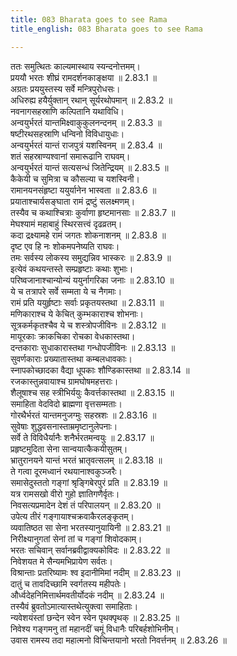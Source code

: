 ```yaml
---
title: 083 Bharata goes to see Rama
title_english: 083 Bharata goes to see Rama

---
```

<div class="audioEmbed"  caption="श्रीराम-हरिसीताराममूर्ति-घनपाठिभ्यां वचनम्" src="https://archive.org/download/Ramayana-recitation-Sriram-harisItArAmamUrti-Ghanapaati-v2/Kanda_2/Kanda_2_AYK-083-Shrungi_Berapure_Bharathaa_Vasaha.mp3"></div>

ततः समुत्थितः काल्यमास्थाय स्यन्दनोत्तमम्।  
प्रययौ भरतः शीघ्रं रामदर्शनकाङ्क्षया ॥ 2.83.1 ॥   
अग्रतः प्रययुस्तस्य सर्वे मन्त्रिपुरोधसः।  
अधिरुह्य हयैर्युक्तान् रथान् सूर्यरथोपमान् ॥ 2.83.2 ॥   
नवनागसहस्राणि कल्पितानि यथाविधि।  
अन्वयुर्भरतं यान्तमिक्ष्वाकुकुलनन्दनम् ॥ 2.83.3 ॥   
षष्टीरथसहस्राणि धन्विनो विविधायुधाः।  
अन्वयुर्भरतं यान्तं राजपुत्रं यशस्विनम् ॥ 2.83.4 ॥   
शतं सहस्राण्यश्वानां समारूढानि राघवम्।  
अन्वयुर्भरतं यान्तं सत्यसन्धं जितेन्द्रियम् ॥ 2.83.5 ॥   
कैकेयी च सुमित्रा च कौसल्या च यशस्विनी।  
रामानयनसंहृष्टा ययुर्यानेन भास्वता ॥ 2.83.6 ॥   
प्रयाताश्चार्यसङ्घाता रामं द्रष्टुं सलक्ष्मणम्।  
तस्यैव च कथाश्चित्राः कुर्वाणा हृष्टमानसाः ॥ 2.83.7 ॥   
मेघश्यामं महाबाहुं स्थिरसत्त्वं दृढव्रतम्।  
कदा द्रक्ष्यामहे रामं जगतः शोकनाशनम् ॥ 2.83.8 ॥   
दृष्ट एव हि नः शोकमपनेष्यति राघवः।  
तमः सर्वस्य लोकस्य समुद्यन्निव भास्करः ॥ 2.83.9 ॥   
इत्येवं कथयन्तस्ते सम्प्रहृष्टाः कथाः शुभाः।  
परिष्वजानाश्चान्योन्यं ययुर्नागरिका जनाः ॥ 2.83.10 ॥   
ये च तत्रापरे सर्वे सम्मता ये च नैगमाः।  
रामं प्रति ययुर्हृष्टाः सर्वाः प्रकृतयस्तथा ॥ 2.83.11 ॥   
मणिकाराश्च ये केचित् कुम्भकाराश्च शोभनाः।  
सूत्रकर्मकृतश्चैव ये च शस्त्रोपजीविनः ॥ 2.83.12 ॥   
मायूरकाः क्राकचिका रोचका वेधकास्तथा।  
दन्तकाराः सुधाकारास्तथा गन्धोपजीविनः ॥ 2.83.13 ॥   
सुवर्णकाराः प्रख्यातास्तथा कम्बलधावकाः।  
स्नापकोच्छादका वैद्या धूपकाः शौण्डिकास्तथा ॥ 2.83.14 ॥   
रजकास्तुन्नवायाश्च ग्रामघोषमहत्तराः।  
शैलूषाश्च सह स्त्रीभिर्ययुः कैवर्त्तकास्तथा ॥ 2.83.15 ॥   
समाहिता वेदविदो ब्राह्मणा वृत्तसम्मताः।  
गोरथैर्भरतं यान्तमनुजग्मुः सहस्रशः ॥ 2.83.16 ॥   
सुवेषाः शुद्धवसनास्ताम्रमृष्टानुलेपनाः।  
सर्वे ते विविधैर्यानैः शनैर्भरतमन्वयुः ॥ 2.83.17 ॥   
प्रहृष्टमुदिता सेना सान्वयात्कैकयीसुतम्।  
भ्रातुरानयने यान्तं भरतं भ्रातृवत्सलम् ॥ 2.83.18 ॥   
ते गत्वा दूरमध्वानं रथयानाश्वकुञ्जरैः।  
समासेदुस्ततो गङ्गां श्रृङ्गिबेरपुरं प्रति ॥ 2.83.19 ॥   
यत्र रामसखो वीरो गुहो ज्ञातिगणैर्वृतः।  
निवसत्यप्रमादेन देशं तं परिपालयन् ॥ 2.83.20 ॥   
उपेत्य तीरं गङ्गायाश्चक्रवाकैरलङ्कृतम्।  
व्यवातिष्ठत सा सेना भरतस्यानुयायिनी ॥ 2.83.21 ॥   
निरीक्ष्यानुगतां सेनां तां च गङ्गां शिवोदकाम्।  
भरतः सचिवान् सर्वानब्रवीद्वाक्यकोविदः ॥ 2.83.22 ॥   
निवेशयत मे सैन्यमभिप्रायेण सर्वतः।  
विश्रान्ताः प्रतरिष्यामः श्व इदानीमिमां नदीम् ॥ 2.83.23 ॥   
दातुं च तावदिच्छामि स्वर्गतस्य महीपतेः।  
और्ध्वदेहनिमित्तार्थमवतीर्योदकं नदीम् ॥ 2.83.24 ॥   
तस्यैवं ब्रुवतोऽमात्यास्तथेत्युक्त्वा समाहिताः।  
न्यवेशयंस्तां छन्देन स्वेन स्वेन पृथक्पृथक् ॥ 2.83.25 ॥   
निवेश्य गङ्गमनु तां महानदीं चमूं विधानैः परिबर्हशोभिनीम्।  
उवास रामस्य तदा महात्मनो विचिन्तयानो भरतो निवर्त्तनम् ॥ 2.83.26 ॥   